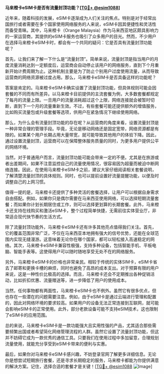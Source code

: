 **马来橙卡eSIM卡是否有流量封顶功能？[[TG💪+ @esim1088](https://t.me/s/esim1088)]**

近年来，随着科技的发展，eSIM卡逐渐成为人们关注的焦点。特别是对于经常出国旅行或者需要在多个国家使用网络服务的人来说，eSIM卡因其便捷性和灵活性而备受青睐。其中，马来橙卡（Orange Malaysia）作为马来西亚地区颇具影响力的一家运营商，其提供的eSIM卡服务也吸引了众多用户的目光。然而，不少用户在选择马来橙卡eSIM卡时，都会有一个共同的疑问：它是否具有流量封顶功能呢？

首先，让我们来了解一下什么是“流量封顶”。简单来说，流量封顶是指当用户的月度流量消耗达到一定额度后，运营商会自动停止该用户的网络服务，直到下个月重新开始计费周期为止。这种机制主要是为了防止个别用户过度使用流量，从而导致运营商的网络资源被过度占用。那么，马来橙卡eSIM卡是否具备这样的功能呢？

答案是肯定的。马来橙卡eSIM卡确实设置了流量封顶功能，但具体规则可能会因套餐的不同而有所差异。以马来橙卡目前提供的主流套餐为例，大多数套餐都规定了每月的流量上限。一旦用户的流量消耗超过这个上限，网络连接就会被暂时切断，直到下一个月的流量重新生效。不过，有些套餐可能还提供额外的增值服务，比如购买流量包或升级套餐等选项，供用户在紧急情况下继续使用网络。

那么，为什么会有流量封顶功能的存在呢？从运营商的角度来看，设置流量封顶是一种非常合理的管理手段。毕竟，无论是移动网络还是固定宽带，网络资源都是有限的。如果某个用户长期占用大量带宽，就可能导致其他用户的体验下降。因此，通过设置流量封顶，运营商可以在保障整体服务质量的同时，为更多用户提供公平的网络环境。

当然，对于普通用户而言，流量封顶功能可能会带来一定的不便。尤其是在旅游或者出差期间，如果不注意监控自己的流量使用情况，很容易因为超量而被迫中断网络连接。因此，在使用马来橙卡eSIM卡之前，建议大家仔细阅读相关套餐说明，了解清楚流量封顶的具体规则。同时，也可以提前设置好流量提醒功能，以便及时调整自己的上网习惯。

值得一提的是，马来橙卡还提供了多种灵活的套餐选择，让用户可以根据自身需求自由搭配。例如，如果你只是偶尔需要在马来西亚使用网络，可以选择短期流量套餐；而如果你计划长期居住或工作，则可以选择更划算的长期套餐。此外，马来橙卡还支持在线购买和激活eSIM卡，整个过程简单快捷，无需前往实体营业厅，非常适合现代快节奏的生活方式。

除了流量封顶功能外，马来橙卡eSIM卡还有许多其他亮点值得我们关注。首先，它的覆盖范围非常广泛，不仅在马来西亚本地拥有强大的信号优势，还能在全球范围内实现无缝漫游。这意味着无论你在哪个国家，都可以轻松接入高速稳定的网络。其次，马来橙卡eSIM卡兼容性极强，支持多种设备，包括智能手机、平板电脑、智能手表等。这使得用户可以随时随地享受无处不在的网络服务。

另外，马来橙卡eSIM卡的价格也非常亲民。相较于传统的实体SIM卡，eSIM卡省去了邮寄和更换卡槽的麻烦，同时也避免了高昂的成本支出。对于预算有限的用户来说，这是一种性价比极高的选择。而且，马来橙卡还会不定期推出各种促销活动，比如折扣优惠、流量赠送等，进一步降低了用户的使用成本。

当然，任何事物都有两面性，马来橙卡eSIM卡也不例外。虽然它有很多优点，但也存在一些潜在的问题需要注意。例如，由于eSIM卡是通过云端进行管理和配置的，因此对网络环境的要求较高。如果用户的设备无法正常连接到互联网，就可能会影响eSIM卡的正常使用。此外，部分老款设备可能不支持eSIM技术，这也限制了eSIM卡的应用范围。

总的来说，马来橙卡eSIM卡是一款功能强大且实用性强的产品，尤其适合那些需要频繁出国或者希望简化网络管理流程的人群。虽然它设置了流量封顶功能，但这并不妨碍它成为一款优秀的通信工具。只要我们在使用过程中多加留意，合理规划流量使用，就能充分享受到eSIM卡带来的便利与实惠。

最后，如果你对马来橙卡eSIM卡感兴趣，不妨登录官网了解更多详细信息。无论你是想尝试短期旅行套餐，还是寻求长期稳定的服务，马来橙卡都能为你提供满意的解决方案。记住，选择合适的套餐才是关键！[[TG💪+ @esim1088](https://t.me/s/esim1088) ![Image](https://i.postimg.cc/4NQfJmqS/Snipaste-2025-05-13-00-14-12.png)]
